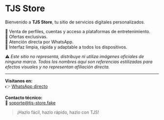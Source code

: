 # TJS Store

Bienvenido a **TJS Store**, tu sitio de servicios digitales personalizados.

🔹 Venta de perfiles, cuentas y acceso a plataformas de entretenimiento.  
🔹 Ofertas exclusivas.  
🔹 Atención directa por WhatsApp.  
🔹 Interfaz limpia, rápida y adaptable a todos los dispositivos.

⚠️ *Este sitio no representa, distribuye ni utiliza imágenes oficiales de ninguna marca. Todos los nombres aquí son referencias estilizadas para efectos visuales y no representan afiliación directa.*

---

**Visítanos en:**  
👉 [WhatsApp directo](https://wa.me/526631598030)

**Contacto técnico:**  
📧 soporte@tjs-store.fake

> ¡Hazlo fácil, hazlo rápido, hazlo con TJS!

